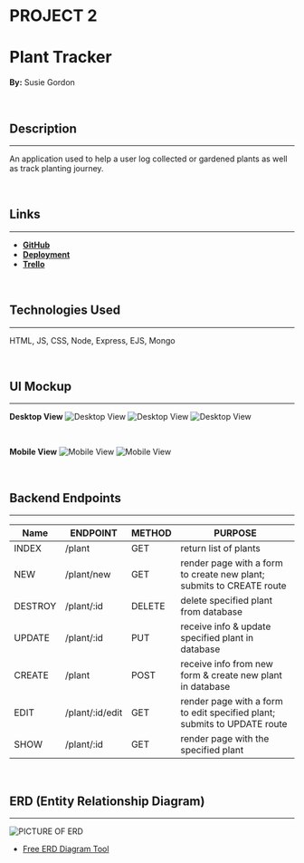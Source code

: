 # PROJECT 2
# Plant Tracker 
**By:** Susie Gordon

</br>

## Description
---
An application used to help a user log collected or gardened plants as well as track planting journey.

</br>

## Links
---
- [**GitHub**](https://github.com/choisus08/project_2)
- [**Deployment**](https://project2-cio1.onrender.com)
- [**Trello**](https://trello.com/b/dUkgrfOu/project-1)

</br>

## Technologies Used 
---
HTML, JS, CSS, Node, Express, EJS, Mongo

</br>

## UI Mockup
---

**Desktop View**
![Desktop View](./images/wireframe1.png)
![Desktop View](./images/wireframe2.png)
![Desktop View](./images/wireframe3.png)

</br>

**Mobile View**
![Mobile View](./images/wireframe4.png)
![Mobile View](./images/wireframe5.png)

</br>

## Backend Endpoints
---

| Name | ENDPOINT | METHOD | PURPOSE |
|------|----------|--------|---------|
|INDEX| /plant | GET | return list of plants |
| NEW | /plant/new | GET | render page with a form to create new plant; submits to CREATE route |
|DESTROY| /plant/:id | DELETE | delete specified plant from database |
|UPDATE| /plant/:id | PUT | receive info & update specified plant in database |
|CREATE| /plant | POST | receive info from new form & create new plant in database |
|EDIT| /plant/:id/edit | GET | render page with a form to edit specified plant; submits to UPDATE route |
|SHOW| /plant/:id | GET | render page with the specified plant |


</br>

## ERD (Entity Relationship Diagram)
---
![PICTURE OF ERD](http://imgur.com)

- [Free ERD Diagram Tool](https://dbdiagram.io/home)